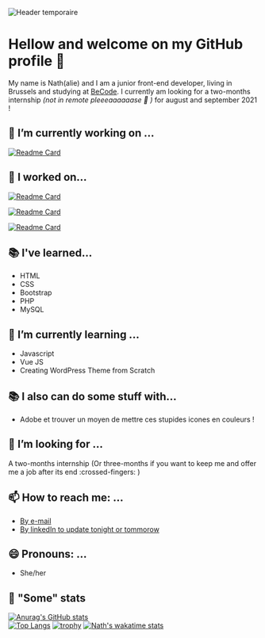 ![Header temporaire](https://placekitten.com/g/1200/500)
# Hellow and welcome on my GitHub profile 👋

My name is Nath(alie) and I am a junior front-end developer, living in Brussels and studying at [BeCode](https://becode.org/learn/junior-web-developer/). I currently am looking for a two-months internship *(not in remote pleeeaaaaaase :pray: )* for august and september 2021 ! 

## 🔭 I’m currently working on ...
[![Readme Card](https://github-readme-stats.vercel.app/api/pin/?username=nathalie-anneessens&repo=WordPress-theme-creation-101)](https://github.com/nathalie-anneessens/WordPress-theme-creation-101)

<!-- - [JS Snake](https://github.com/nathalie-anneessens/js-snake)
- [JS RPG](https://github.com/nathalie-anneessens/js-rpg)
- [Vue.JS 101](https://github.com/nathalie-anneessens/Vue.js-101) -->

## :muscle: I worked on... 
[![Readme Card](https://github-readme-stats.vercel.app/api/pin/?username=nathalie-anneessens&repo=getflixProject)](https://github.com/nathalie-anneessens/getflixProject)

[![Readme Card](https://github-readme-stats.vercel.app/api/pin/?username=nathalie-anneessens&repo=KingLeo-micro-chatbot)](https://github.com/nathalie-anneessens/KingLeo-micro-chatbot)

[![Readme Card](https://github-readme-stats.vercel.app/api/pin/?username=nathalie-anneessens&repo=restaurant-css-framework)](https://github.com/nathalie-anneessens/restaurant-css-framework)







## :books: I've learned...
- HTML
- CSS
- Bootstrap
- PHP
- MySQL
  
## :open_book: I’m currently learning ...
- Javascript
- Vue JS
- Creating WordPress Theme from Scratch

## :books: I also can do some stuff with...
- Adobe et trouver un moyen de mettre ces stupides icones en couleurs ! 

## 👯 I’m looking for ...
A two-months internship (Or three-months if you want to keep me and offer me a job after its end :crossed-fingers: )

<!-- ## 🤔 I’m looking for help with ...
- MVC
- OOP -->

## 📫 How to reach me: ...
- [By e-mail](mailto:nathalie.anneessens@gmail.com)
- [By linkedIn to update tonight or tommorow](https://www.linkedin.com/in/nathalieanneessens/)

## 😄 Pronouns: ...
- She/her

<!-- ## ⚡ Three fun facts: ...
- I like crowdsurfing and pogo on metal music :metal:
- I like animals and find spiders cute :spider:
- I dislike melted cheese, babies/children shrieks and horror movies :-1:    -->

## :eyes: "Some" stats
[![Anurag's GitHub stats](https://github-readme-stats.vercel.app/api?username=nathalie-anneessens&show_icons=true&count_private=true&theme=midnight-purple)](https://github.com/nathalie-anneessens/github-readme-stats)  
[![Top Langs](https://github-readme-stats.vercel.app/api/top-langs/?username=nathalie-anneessens&layout=compact&count_private=true&theme=midnight-purple)](https://github.com/nathalie-anneessens/github-readme-stats)
[![trophy](https://github-profile-trophy.vercel.app/?username=nathalie-anneessens&column=3&margin-w=15&margin-h=15&theme=onedark)](https://github.com/nathalie-anneessens/github-profile-trophy)
[![Nath's wakatime stats](https://github-readme-stats.vercel.app/api/wakatime?username=@nath_a&layout=compact)](https://github.com/nathalie-anneessens/github-readme-stats)



<!-- Ressources : 
- https://github.com/anuraghazra/github-readme-stats>
<!--
**nathalie-anneessens/nathalie-anneessens** is a ✨ _special_ ✨ repository because its `README.md` (this file) appears on your GitHub profile.

Here are some ideas to get you started:

- 🔭 I’m currently working on ...
- 🌱 I’m currently learning ...
- 👯 I’m looking to collaborate on ...
- 🤔 I’m looking for help with ...
- 💬 Ask me about ...
- 📫 How to reach me: ...
- 😄 Pronouns: ...
- ⚡ Fun fact: ...
- <code><img height="20" src="https://raw.githubusercontent.com/devicons/devicon/0e565980d0a51fe7736bb090fb394659febfbe58/icons/photoshop/photoshop-plain.svg"></code>
- check this [Article en anglais pour faire une meilleure page](https://towardsdatascience.com/build-a-stunning-readme-for-your-github-profile-9b80434fe5d7) 
-->






